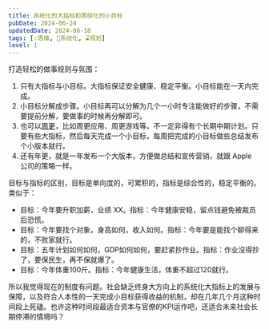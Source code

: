 ```yaml
---
title: 系统化的大指标和零碎化的小目标
pubDate: 2024-06-24
updatedDate: 2024-08-18
tags: [💡思维, 🌊系统化, ⌛规划]
level: 1
---
```


打造轻松的做事规则与氛围：

1. 只有大指标与小目标。大指标保证安全健康、稳定平衡。小目标能在一天内完成。
2. 小目标分解成步骤。小目标再可以分解为几个一小时专注能做好的步骤，不需要提前分解，要做事的时候再分解即可。
3. 也可以[周更](/xyy/20240624c)，比如周更应用、周更游戏等。不一定非得有个长期中期计划。只要有些大指标，然后每天完成一个小目标，每周把完成的小目标做些总结发布个小版本就行。
4. 还有年更，就是一年发布一个大版本，方便做总结和宣传营销，就跟 Apple 公司的策略一样。

目标与指标的区别，目标是单向度的，可累积的，指标是综合性的，稳定平衡的。类似于：

- 目标：今年要升职加薪，业绩 XX。指标：今年健康安稳，留点钱避免被裁员后恐慌。
- 目标：今年要找个对象，身高如何，收入如何。指标：今年要是能找个聊得来的，不败家就行。
- 目标：五年计划如何如何，GDP如何如何，要赶紧抄作业。指标：作业沒得抄了，要保民生，再不保就爆了。
- 目标：今年体重100斤。指标：今年健康生活，体重不超过120就行。

所以我觉得现在的制度有问题。社会缺乏终身大方向上的系统化大指标上的发展与保障，以及符合人本性的一天完成小目标获得收益的机制，却在几年几个月这种时间段上死磕。也许这种时间段最适合资本与官僚的KPI运作吧，还适合未来社会长期停滞的情境吗？
